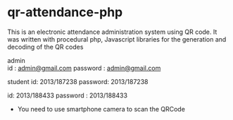 # qr-attendance-php
This is an electronic attendance administration system using QR code. It was written with procedural php, Javascript libraries for the generation and decoding of the QR codes

admin  
id : admin@gmail.com
password : admin@gmail.com

student
id: 2013/187238
password: 2013/187238

id: 2013/188433
password : 2013/188433

* You need to use smartphone camera to scan the QRCode
